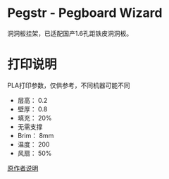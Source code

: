 # Pegstr - Pegboard Wizard

洞洞板挂架，已适配国产1.6孔距铁皮洞洞板。

# 打印说明

PLA打印参数，仅供参考，不同机器可能不同

 - 层高： 0.2
 - 壁厚： 0.8
 - 填充： 20%
 - 无需支撑
 - Brim： 8mm
 - 温度： 200
 - 风扇： 50%

[原作者说明](https://github.com/MGX3D/pegstr)

